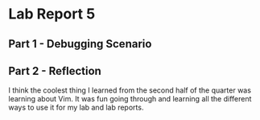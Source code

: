 # Lab Report 5

## Part 1 - Debugging Scenario


## Part 2 - Reflection

I think the coolest thing I learned from the second half of the quarter was learning about Vim. It was fun going through and learning all the different ways to use it for my lab and lab reports.

